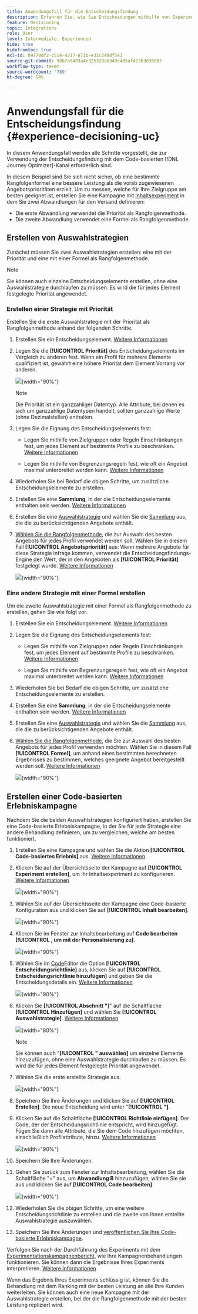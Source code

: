 ```yaml
---
title: Anwendungsfall für die Entscheidungsfindung
description: Erfahren Sie, wie Sie Entscheidungen mithilfe von Experimenten mit dem Code-basierten Kanal erstellen.
feature: Decisioning
topic: Integrations
role: User
level: Intermediate, Experienced
hide: true
hidefromtoc: true
exl-id: 09770df2-c514-4217-a71b-e31c248df543
source-git-commit: 98b7a5493a4e325328ab349c405af423b3836807
workflow-type: tm+mt
source-wordcount: '789'
ht-degree: 54%

---
```


# Anwendungsfall für die Entscheidungsfindung {#experience-decisioning-uc}

In diesem Anwendungsfall werden alle Schritte vorgestellt, die zur Verwendung der Entscheidungsfindung mit dem Code-basierten [!DNL Journey Optimizer]-Kanal erforderlich sind.

In diesem Beispiel sind Sie sich nicht sicher, ob eine bestimmte Rangfolgenformel eine bessere Leistung als die vorab zugewiesenen Angebotsprioritäten erzielt. Um zu messen, welche für Ihre Zielgruppe am besten geeignet ist, erstellen Sie eine Kampagne mit [Inhaltsexperiment](../content-management/content-experiment.md) in dem Sie zwei Abwandlungen für den Versand definieren:

* Die erste Abwandlung verwendet die Priorität als Rangfolgenmethode.
* Die zweite Abwandlung verwendet eine Formel als Rangfolgenmethode.

## Erstellen von Auswahlstrategien

Zunächst müssen Sie zwei Auswahlstrategien erstellen: eine mit der Priorität und eine mit einer Formel als Rangfolgenmethode.

>[!NOTE]
>
>Sie können auch einzelne Entscheidungselemente erstellen, ohne eine Auswahlstrategie durchlaufen zu müssen. Es wird die für jedes Element festgelegte Priorität angewendet.

### Erstellen einer Strategie mit Priorität

Erstellen Sie die erste Auswahlstrategie mit der Priorität als Rangfolgenmethode anhand der folgenden Schritte.

1. Erstellen Sie ein Entscheidungselement. [Weitere Informationen](items.md)

1. Legen Sie die **[!UICONTROL Priorität]** des Entscheidungselements im Vergleich zu anderen fest. Wenn ein Profil für mehrere Elemente qualifiziert ist, gewährt eine höhere Priorität dem Element Vorrang vor anderen.

   ![](assets/exd-uc-item-priority.png){width="90%"}

   >[!NOTE]
   >
   >Die Priorität ist ein ganzzahliger Datentyp. Alle Attribute, bei denen es sich um ganzzahlige Datentypen handelt, sollten ganzzahlige Werte (ohne Dezimalstellen) enthalten.

1. Legen Sie die Eignung des Entscheidungselements fest:

   * Legen Sie mithilfe von Zielgruppen oder Regeln Einschränkungen fest, um jedes Element auf bestimmte Profile zu beschränken. [Weitere Informationen](items.md#eligibility)

   * Legen Sie mithilfe von Begrenzungsregeln fest, wie oft ein Angebot maximal unterbreitet werden kann. [Weitere Informationen](items.md#capping)

1. Wiederholen Sie bei Bedarf die obigen Schritte, um zusätzliche Entscheidungselemente zu erstellen.

1. Erstellen Sie eine **Sammlung**, in der die Entscheidungselemente enthalten sein werden. [Weitere Informationen](collections.md)

1. Erstellen Sie eine [Auswahlstrategie](selection-strategies.md#create-selection-strategy) und wählen Sie die [Sammlung](collections.md) aus, die die zu berücksichtigenden Angebote enthält.

1. [Wählen Sie die Rangfolgenmethode](#select-ranking-method), die zur Auswahl des besten Angebots für jedes Profil verwendet werden soll. Wählen Sie in diesem Fall **[!UICONTROL Angebotspriorität]** aus: Wenn mehrere Angebote für diese Strategie infrage kommen, verwendet die Entscheidungsfindungs-Engine den Wert, der in den Angeboten als **[!UICONTROL Priorität]** festgelegt wurde. [Weitere Informationen](selection-strategies.md#offer-priority)

   ![](assets/exd-uc-strategy-priority.png){width="90%"}

### Eine andere Strategie mit einer Formel erstellen

Um die zweite Auswahlstrategie mit einer Formel als Rangfolgenmethode zu erstellen, gehen Sie wie folgt vor.

1. Erstellen Sie ein Entscheidungselement. [Weitere Informationen](items.md)

   <!--Do you need to set the same **[!UICONTROL Priority]** as for the first decision item, or it won't be considered at all?-->

1. Legen Sie die Eignung des Entscheidungselements fest:

   * Legen Sie mithilfe von Zielgruppen oder Regeln Einschränkungen fest, um jedes Element auf bestimmte Profile zu beschränken. [Weitere Informationen](items.md#eligibility)

   * Legen Sie mithilfe von Begrenzungsregeln fest, wie oft ein Angebot maximal unterbreitet werden kann. [Weitere Informationen](items.md#capping)

1. Wiederholen Sie bei Bedarf die obigen Schritte, um zusätzliche Entscheidungselemente zu erstellen.

1. Erstellen Sie eine **Sammlung**, in der die Entscheidungselemente enthalten sein werden. [Weitere Informationen](collections.md)

1. Erstellen Sie eine [Auswahlstrategie](selection-strategies.md#create-selection-strategy) und wählen Sie die [Sammlung](collections.md) aus, die die zu berücksichtigenden Angebote enthält.

1. [Wählen Sie die Rangfolgenmethode](#select-ranking-method), die Sie zur Auswahl des besten Angebots für jedes Profil verwenden möchten. Wählen Sie in diesem Fall **[!UICONTROL Formel]**, um anhand eines bestimmten berechneten Ergebnisses zu bestimmen, welches geeignete Angebot bereitgestellt werden soll. [Weitere Informationen](selection-strategies.md#ranking-formula)

   ![](assets/exd-uc-strategy-formula.png){width="90%"}

## Erstellen einer Code-basierten Erlebniskampagne

<!--To present the best dynamic offer and experience to your visitors on your website or mobile app, add a decision policy to a code-based campaign.

Define two delivery treatments each containing a different decision policy.-->

Nachdem Sie die beiden Auswahlstrategien konfiguriert haben, erstellen Sie eine Code-basierte Erlebniskampagne, in der Sie für jede Strategie eine andere Behandlung definieren, um zu vergleichen, welche am besten funktioniert.

1. Erstellen Sie eine Kampagne und wählen Sie die Aktion **[!UICONTROL Code-basiertes Erlebnis]** aus. [Weitere Informationen](../code-based/create-code-based.md)

1. Klicken Sie auf der Übersichtsseite der Kampagne auf **[!UICONTROL Experiment erstellen]**, um Ihr Inhaltsexperiment zu konfigurieren. [Weitere Informationen](../content-management/content-experiment.md)

   ![](assets/exd-uc-create-experiment.png){width="90%"}

1. Wählen Sie auf der Übersichtsseite der Kampagne eine Code-basierte Konfiguration aus und klicken Sie auf **[!UICONTROL Inhalt bearbeiten]**.

   ![](assets/exd-uc-edit-cbe-content.png){width="90%"}

1. Klicken Sie im Fenster zur Inhaltsbearbeitung auf **Code bearbeiten** **[!UICONTROL , um mit der Personalisierung zu]**.

   ![](assets/exd-uc-experiment-treatment-a.png){width="90%"}

1. Wählen Sie im [Code](../code-based/create-code-based.md#edit-code)Editor die Option **[!UICONTROL Entscheidungsrichtlinie]** aus, klicken Sie auf **[!UICONTROL Entscheidungsrichtlinie hinzufügen]** und geben Sie die Entscheidungsdetails ein. [Weitere Informationen](create-decision.md#add)

   ![](assets/decision-code-based-create.png){width="90%"}

1. Klicken Sie **[!UICONTROL Abschnitt &quot;]**&quot; auf die Schaltfläche **[!UICONTROL Hinzufügen]** und wählen Sie **[!UICONTROL Auswahlstrategie]**. [Weitere Informationen](create-decision.md#select)

   ![](assets/decision-code-based-strategy-sequence.png){width="80%"}

   >[!NOTE]
   >
   >Sie können auch &quot;**[!UICONTROL &quot; auswählen]** um einzelne Elemente hinzuzufügen, ohne eine Auswahlstrategie durchlaufen zu müssen. Es wird die für jedes Element festgelegte Priorität angewendet.

1. Wählen Sie die erste erstellte Strategie aus.

   ![](assets/exd-uc-experiment-strategy-priority.png){width="90%"}

1. Speichern Sie Ihre Änderungen und klicken Sie auf **[!UICONTROL Erstellen]**. Die neue Entscheidung wird unter &quot;**[!UICONTROL &quot;]**.

1. Klicken Sie auf die Schaltfläche **[!UICONTROL Richtlinie einfügen]**. Der Code, der der Entscheidungsrichtlinie entspricht, wird hinzugefügt. Fügen Sie dann alle Attribute, die Sie dem Code hinzufügen möchten, einschließlich Profilattribute, hinzu. [Weitere Informationen](create-decision.md#use-decision-policy)

   ![](assets/exd-uc-experiment-insert-policy.png){width="90%"}

1. Speichern Sie Ihre Änderungen.

1. Gehen Sie zurück zum Fenster zur Inhaltsbearbeitung, wählen Sie die Schaltfläche &quot;+&quot; aus, um **Abwandlung B** hinzuzufügen, wählen Sie sie aus und klicken Sie auf **[!UICONTROL Code bearbeiten]**.

   ![](assets/exd-uc-experiment-treatment-b.png){width="90%"}

1. Wiederholen Sie die obigen Schritte, um eine weitere Entscheidungsrichtlinie zu erstellen und die zweite von Ihnen erstellte Auswahlstrategie auszuwählen. <!--Do you need to create exactly the same content to compare only the ranking method?-->

1. Speichern Sie Ihre Änderungen und [veröffentlichen Sie Ihre Code-basierte Erlebniskampagne](../code-based/publish-code-based.md).

Verfolgen Sie nach der Durchführung des Experiments mit dem [Experimentationskampagnenbericht](../reports/campaign-global-report-cja-experimentation.md), wie Ihre Kampagnenbehandlungen funktionieren.<!-- and [report on decisioning](cja-reporting.md).--> Sie können dann die Ergebnisse Ihres Experiments interpretieren. [Weitere Informationen](../content-management/get-started-experiment.md#interpret-results)

Wenn das Ergebnis Ihres Experiments schlüssig ist, können Sie die Behandlung mit dem Ranking mit der besten Leistung an alle Ihre Kunden weiterleiten. Sie können auch eine neue Kampagne mit der Auswahlstrategie erstellen, bei der die Rangfolgenmethode mit der besten Leistung repliziert wird.